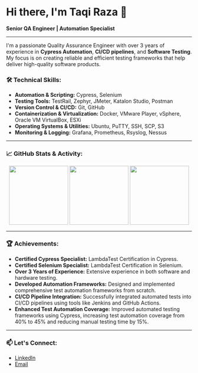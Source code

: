 # Hi there, I'm Taqi Raza 👋

**Senior QA Engineer | Automation Specialist**

---

I'm a passionate Quality Assurance Engineer with over 3 years of experience in **Cypress Automation**, **CI/CD pipelines**, and **Software Testing**. My focus is on creating reliable and efficient testing frameworks that help deliver high-quality software products.

### 🛠️ **Technical Skills:**

- **Automation & Scripting:** Cypress, Selenium
- **Testing Tools:** TestRail, Zephyr, JMeter, Katalon Studio, Postman
- **Version Control & CI/CD:** Git, GitHub
- **Containerization & Virtualization:** Docker, VMware Player, vSphere, Oracle VM VirtualBox, ESXi
- **Operating Systems & Utilities:** Ubuntu, PuTTY, SSH, SCP, S3
- **Monitoring & Logging:** Grafana, Prometheus, Rsyslog, Nessus

---

### 📈 **GitHub Stats & Activity:**

<div align="center">
<img height="160px" src="https://github-readme-stats.vercel.app/api?username=taqirazaj&show_icons=true&theme=radical&count_private=true"/>
<img height="160px" src="https://github-readme-streak-stats.herokuapp.com/?user=taqirazaj&theme=radical"/>
<img height="160px" src="https://github-readme-stats.vercel.app/api/top-langs/?username=taqirazaj&layout=compact&theme=radical"/>
</div>



---

### 🏆 **Achievements:**

- **Certified Cypress Specialist:** LambdaTest Certification in Cypress.
- **Certified Selenium Specialist:** LambdaTest Certification in Selenium.
- **Over 3 Years of Experience:** Extensive experience in both software and hardware testing.
- **Developed Automation Frameworks:** Designed and implemented comprehensive test automation frameworks from scratch.
- **CI/CD Pipeline Integration:** Successfully integrated automated tests into CI/CD pipelines using tools like Jenkins and GitHub Actions.
- **Enhanced Test Automation Coverage:** Improved automated testing frameworks using Cypress, increasing test automation coverage from 40% to 45% and reducing manual testing time by 15%.

---

### 📫 **Let's Connect:**

- [LinkedIn](https://www.linkedin.com/in/taqijaffrey/)
- [Email](mailto:muhammadtaaqiraza@gmail.com)
